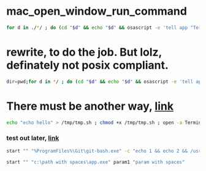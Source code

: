 # mac_open_window_run_command

```bash 
for d in ./*/ ; do (cd "$d" && echo "$d" && osascript -e 'tell app "Terminal" to do script "echo hello world"'); done;
```

# rewrite, to do the job. But lolz, definately not posix compliant.

```bash 
dir=pwd;for d in */ ; do (cd "$d" && echo "$d" && osascript -e 'tell app "Terminal" to do script "'"echo $($dir)"'"'); done;
```
# There must be another way, [link](https://stackoverflow.com/questions/29510815/how-to-pass-command-line-arguments-to-a-program-run-with-the-open-command)
```bash
echo "echo hello" > /tmp/tmp.sh ; chmod +x /tmp/tmp.sh ; open -a Terminal /tmp/tmp.sh
```
### test out later, [link](https://stackoverflow.com/questions/17302977/how-to-launch-git-bash-from-dos-command-line)
```bash 
start "" "%ProgramFiles%\Git\git-bash.exe" -c "echo 1 && echo 2 && /usr/bin/bash --login -i"
```
```bash
start "" "c:\path with spaces\app.exe" param1 "param with spaces"
```

